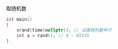 取随机数
```cpp
int main()
{
    srand(time(nullptr)); // 设置随机数种子
    int a = rand(); // 0 - 65535
}
```